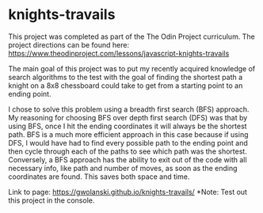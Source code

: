 # knights-travails

This project was completed as part of the The Odin Project curriculum. The project directions can be found here: https://www.theodinproject.com/lessons/javascript-knights-travails

The main goal of this project was to put my recently acquired knowledge of search algorithms to the test with the goal of finding the shortest path a knight on a 8x8 chessboard could take to get from a starting point to an ending point.

I chose to solve this problem using a breadth first search (BFS) approach. My reasoning for choosing BFS over depth first search (DFS) was that by using BFS, once I hit the ending coordinates it will always be the shortest path. BFS is a much more efficient approach in this case because if using DFS, I would have had to find every possible path to the ending point and then cycle through each of the paths to see which path was the shortest. Conversely, a BFS approach has the ability to exit out of the code with all necessary info, like path and number of moves, as soon as the ending coordinates are found. This saves both space and time. 

Link to page: https://gwolanski.github.io/knights-travails/
*Note: Test out this project in the console. 
